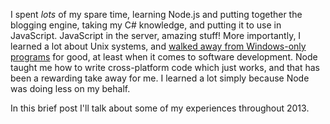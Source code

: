 I spent _lots_ of my spare time, learning Node.js and putting together the blogging engine, taking my C# knowledge, and putting it to use in JavaScript. JavaScript in the server, amazing stuff! More importantly, I learned a lot about Unix systems, and [walked away from Windows-only programs][1] for good, at least when it comes to software development. Node taught me how to write cross-platform code which just works, and that has been a rewarding take away for me. I learned a lot simply because Node was doing less on my behalf.

In this brief post I'll talk about some of my experiences throughout 2013\.

[1]: /2013/10/10/ditch-windows-become-a-polyglot
